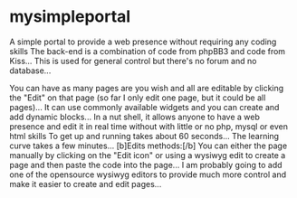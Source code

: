 mysimpleportal
==============

A simple portal to provide a web presence without requiring any coding skills
The back-end is a combination of code from phpBB3 and code from Kiss...
This is used for general control but there's no forum and no database...

You can have as many pages are you wish and all are editable by clicking the "Edit" on that page (so far I only edit one page, but it could be all pages)...
It can use commonly available widgets and you can create and add dynamic blocks...
In a nut shell, it allows anyone to have a web presence and edit it in real time without with little or no php, mysql or even html skills
To get up and running takes about 60 seconds...
The learning curve takes a few minutes...
[b]Edits methods:[/b]
You can either the page manually by clicking on the "Edit icon" or using a wysiwyg edit to create a page and then paste the code into the page... I am probably going to add one of the opensource wysiwyg editors to provide much more control and make it easier to create and edit pages...